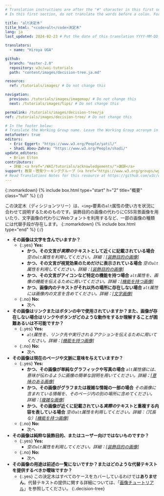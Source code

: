 ```yaml
---
# Translation instructions are after the "#" character in this first section. They are comments that do not show up in the web page. You do not need to translate the instructions after "#".
# In this first section, do not translate the words before a colon. For example, do not translate "title:". Do translate the text after "title:".

title: "alt決定木"
title_html: "<code>alt</code>決定木"
lang: ja
last_updated: 2024-02-23 # Put the date of this translation YYYY-MM-DD (with month in the middle)

translators:
  - name: "Hiroya UGA"

github:
  branch: "master-2.0"
  repository: w3c/wai-tutorials
  path: "content/images/decision-tree.ja.md"

resource:
  ref: /tutorials/images/ # Do not change this

navigation:
  previous: /tutorials/images/imagemap/ # Do not change this
  next: /tutorials/images/tips/ # Do not change this

permalink: /tutorials/images/decision-tree/ja
ref: /tutorials/images/decision-tree/ # Do not change this

# In the footer below:
# Translate the Working Group name. Leave the Working Group acronym in English.
metafooter: true
editors:
  - Eric Eggert: "https://www.w3.org/People/yatil/"
  - Shadi Abou-Zahra: "https://www.w3.org/People/shadi/"
update_editors:
  - Brian Elton
contributors:
  - 詳細：<a href="/WAI/tutorials/acknowledgements/">謝辞</a>
support: 教育・啓発ワーキンググループ（<a href="https://www.w3.org/groups/wg/eowg"><abbr title="Education and Outreach Working Group">EOWG</abbr></a>）によって開発されました。このプロジェクトは<a href="https://www.w3.org/WAI/ACT/">WAI-ACTプロジェクト</a>の支援を受けて開発され、<strong>欧州委員会<abbr title="Information Society Technologies">IST</abbr>プログラム</strong>の共同資金援助を受けています。
# Read Translations Notes for this resource at https://github.com/w3c/wai-tutorials#readme
---
```


{::nomarkdown}
{% include box.html type="start" h="2" title="概要" class="full" %}
{:/}

この決定木（ディシジョンツリー）は、`<img>`要素の`alt`属性の使い方を状況に合わせて説明するためのものです。装飾目的の画像の代わりにCSS背景画像を用いたり、文字画像の代わりにWebフォントを利用するなど、一部の画像の種類には代替手段が存在します。
{::nomarkdown}
{% include box.html type="end" %}
{:/}

- **その画像は文字を含んでいますか？**
  - {:.yes} **Yes:**
    - **かつ、その文言が*実際の*テキストとして近くに記載されている場合**
      _空の`alt`属性を利用してください。詳細：[[装飾目的の画像]](/tutorials/images/decorative/)_
    - **かつ、その文言が視覚効果のためだけに表示されている場合**
      _空の`alt`属性を利用してください。詳細：[[装飾目的の画像]](/tutorials/images/decorative/)_
    - **かつ、その文言がアイコンなど特定の機能を持つ場合**
      _`alt`属性を、画像の機能を伝えるために用いてください。詳細：[[機能を持つ画像]](/tutorials/images/functional/)_
    - **かつ、画像内のテキストがそれ以外の場所に存在しない場合** _`alt`属性には画像内の文言を含めてください。詳細：[[文字画像]](/tutorials/images/textual/#styled-text-decorative-effect)_
  - {:.no} **No:**
    - 次へ
- **その画像はリンクまたはボタンの中で使用されていますか？また、画像が存在しない場合はリンクやボタンがどのような動作をするか理解することが困難あるいは不可能ですか？**
  - {:.yes} **Yes:**
    - _`alt`属性を、リンク先や実行されるアクションを伝えるために用いてください。詳細：[[機能を持つ画像]](/tutorials/images/functional/)_
  - {:.no} **No:**
    - 次へ
- **その画像は現在のページや文脈に意味を与えていますか？**
  - {:.yes} **Yes:**
    - **かつ、その画像が単純なグラフィックや写真の場合**
      _`alt`属性値には、意味が伝わるように画像の簡単な説明を用いてください。詳細：[[意味のある画像]](/tutorials/images/informative/)_
    - **かつ、その画像がグラフまたは複雑な情報の一部の場合**
      _その画像に含まれている情報を、そのページ内の別の場所に含めてください。詳細：[[複雑な画像]](/tutorials/images/complex/)_
    - **かつ、その画像が近くに記載されている*実際の*テキストと重複する内容を表している場合**
      _空の`alt`属性を利用してください。詳細：（冗長な）[[機能を持つ画像]](/tutorials/images/functional/#logo-image-within-link-text)_
  - {:.no} **No:**
    - 次へ
- **その画像は純粋な装飾目的、またはユーザー向けではないものですか？**
  - {:.yes} **Yes:**
    - _空の`alt`属性を利用してください。詳細：[[装飾目的の画像]](/tutorials/images/decorative/)_
  - {:.no} **No:**
    - 次へ
- **その画像の用途は前述の一覧にないですか？またはどのような代替テキストを提供するべきか曖昧ですか？**
  - {:.yes} この決定木はすべてのケースをカバーしているわけでは**ありません**。代替テキストの提供に関する詳細については、「[画像チュートリアル](/tutorials/images/)」を参照してください。
{:.decision-tree}

